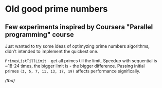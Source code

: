 # Old good prime numbers
## Few experiments inspired by Coursera "Parallel programming" course

Just wanted to try some ideas of optimyzing prime numbers algorithms, didn't intended to implement the quickest one.

`PrimesListTillLimit` - get all primes till the limit.
Speedup with sequential is ~18-24 times, the bigger limit is - the bigger difference. Passing initial primes `(3, 5, 7, 11, 13, 17, 19)` affects performance significally.

_(tba)_
